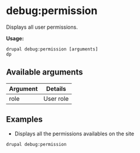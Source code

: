 # debug:permission
Displays all user permissions.

**Usage:**
```
drupal debug:permission [arguments]
dp
```

## Available arguments
Argument | Details
---------|-------------
role | User role

## Examples
* Displays all the permissions availables on the site
```
drupal debug:permission
```
